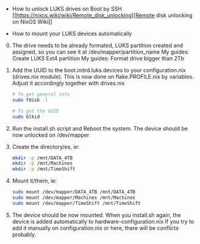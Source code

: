 

* How to unlock LUKS drives on Boot by SSH 
[[https://nixos.wiki/wiki/Remote_disk_unlocking][Remote disk unlocking on NixOS Wiki]]

* How to mount your LUKS devices automatically

0. The drive needs to be already formated, LUKS partition created and assigned, so you can see it at /dev/mapper/partition_name
My guides: Create LUKS Ext4 partition
My guides: Format drive bigger than 2Tb

1. Add the UUID to the boot.initrd.luks.devices to your configuration.nix (drives.nix module).
    This is now done on flake.PROFILE.nix by variables. Adjust it accordingly together with drives.nix

    ```sh
    # To get general info
    sudo fdisk -l

    # To get the UUID
    sudo blkid
    ```

2. Run the install.sh script and Reboot the system. The device should be now unlocked on /dev/mapper

3. Create the directory/es, ie:
    ```sh
    mkdir -p /mnt/DATA_4TB
    mkdir -p /mnt/Machines
    mkdir -p /mnt/TimeShift
    ```

4. Mount it/them, ie:
    ```sh
    sudo mount /dev/mapper/DATA_4TB /mnt/DATA_4TB
    sudo mount /dev/mapper/Machines /mnt/Machines
    sudo mount /dev/mapper/TimeShift /mnt/TimeShift
    ```

5. The device should be now mounted. 
    When you install.sh again, the device is added automatically to hardware-configuration.nix
    If you try to add it manually on configuration.nix or here, there will be conflicts probably.
